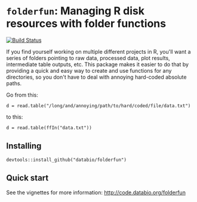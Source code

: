 # `folderfun`: Managing R disk resources with folder functions 
[![Build Status](https://travis-ci.org/databio/folderfun.svg?branch=master)](https://travis-ci.org/databio/folderfun)

If you find yourself working on multiple different projects in R, you'll want a series of folders pointing to raw data, processed data, plot results, intermediate table outputs, etc. This package makes it easier to do that by providing a quick and easy way to create and use functions for any directories, so you don't have to deal with annoying hard-coded absolute paths.

Go from this:

```{r}
d = read.table("/long/and/annoying/path/to/hard/coded/file/data.txt")
```

to this:

```{r}
d = read.table(ffIn("data.txt"))
```

## Installing

```{r}
devtools::install_github("databio/folderfun")
```

## Quick start

See the vignettes for more information: http://code.databio.org/folderfun
